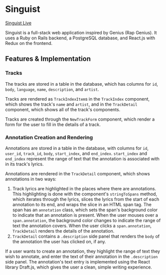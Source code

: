 # Singuist

[Singuist Live][heroku]

[heroku]: http://singuist.com

Singuist is a full-stack web application inspired by Genius (Rap
Genius). It uses a Ruby on Rails backend, a PostgreSQL database, and
React.js with Redux on the frontend.

## Features & Implementation

### Tracks

The tracks are stored in a table in the database, which has columns
for `id`, `body`, `language`, `name`, `description`, and `artist`.

Tracks are rendered as `TrackIndexItem`s in the `TrackIndex`
component, which shows the track's `name` and `artist`, and in the
`TrackDetail` component, which shows all of the track's components.

Tracks are created through the `NewTrackForm` component, which render
a form for the user to fill in the details of a track.

### Annotation Creation and Rendering

Annotations are stored in a table in the database, with columns for
`id`, `user_id`, `track_id`, `body`, `start_index`, and `end_index`.
`start_index` and `end_index` represent the range of text that the
annotation is associated with in its track's lyrics.

Annotations are rendered in the `TrackDetail` component, which shows
annotations in two ways:

1. Track lyrics are highlighted in the places where there are
   annotations. This highlighting is done with the component's
   `stringToSpans` method, which iterates through the lyrics,
   slices the lyrics from the start of each annotation to its end, and
   wraps the slice in an HTML span tag. The span has an `annotation`
   class, which sets the span's background color to indicate that an
   annotation is present. When the user mouses over a
   `span.annotation`, the background color changes to indicate the
   range of text the annotation covers. When the user clicks a
   `span.annotation`, `TrackDetail` renders the details of the
   annotation.
2. `TrackDetail` contains a `.description` side panel that renders the
`body` of the annotation the user has clicked on, if any.

If a user wants to create an annotation, they highlight the range of
text they wish to annotate, and enter the text of their annotation in
the `.description` side panel. The annotation's text entry is
implemented using the React library Draft.js, which gives the user a
clean, simple writing experience.
